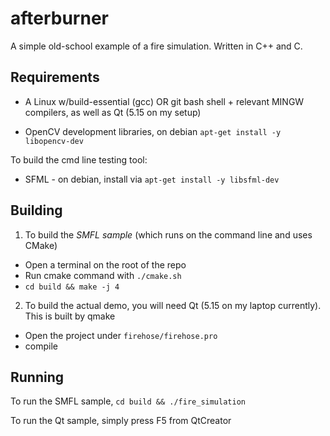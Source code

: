 # afterburner

A simple old-school example of a fire simulation. Written in C++ and C.

## Requirements

  - A Linux w/build-essential (gcc) OR git bash shell + relevant MINGW compilers, as well as Qt
(5.15 on my setup)

  - OpenCV development libraries, on debian `apt-get install -y libopencv-dev`

  To build the cmd line testing tool:

  - SFML - on debian, install via `apt-get install -y libsfml-dev`

## Building

  1. To build the _SMFL sample_ (which runs on the command line and uses CMake)

  - Open a terminal on the root of the repo
  - Run cmake command with `./cmake.sh`
  - `cd build && make -j 4`

  2. To build the actual demo, you will need Qt (5.15 on my laptop currently). This is built by qmake

  - Open the project under `firehose/firehose.pro`
  - compile
 
## Running

  To run the SMFL sample, `cd build && ./fire_simulation`

  To run the Qt sample, simply press F5 from QtCreator
